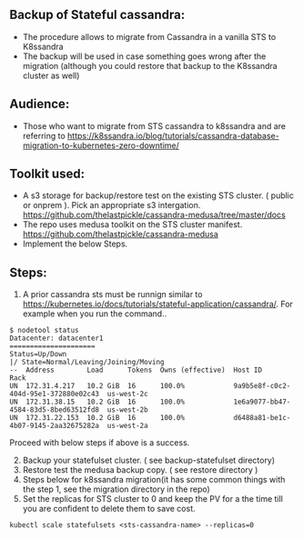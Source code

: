 Backup of Stateful cassandra:
------------------------------
- The procedure allows to migrate from Cassandra in a vanilla STS to K8ssandra
- The backup will be used in case something goes wrong after the migration (although you could restore that backup to the K8ssandra cluster as well)

Audience: 
----------
- Those who want to migrate from STS cassandra to k8ssandra and are referring to https://k8ssandra.io/blog/tutorials/cassandra-database-migration-to-kubernetes-zero-downtime/


Toolkit used:
-------------------
- A s3 storage for backup/restore test on the existing STS cluster. ( public or onprem ). Pick an appropriate s3 intergation. https://github.com/thelastpickle/cassandra-medusa/tree/master/docs
- The repo uses medusa toolkit on the STS cluster manifest. https://github.com/thelastpickle/cassandra-medusa
- Implement the below Steps.

Steps:
------
1) A prior cassandra sts must be runnign similar to https://kubernetes.io/docs/tutorials/stateful-application/cassandra/. For example when you run the command..
```
$ nodetool status
Datacenter: datacenter1
=====================
Status=Up/Down
|/ State=Normal/Leaving/Joining/Moving
--  Address        Load      Tokens  Owns (effective)  Host ID                               Rack
UN  172.31.4.217   10.2 GiB  16      100.0%            9a9b5e8f-c0c2-404d-95e1-372880e02c43  us-west-2c
UN  172.31.38.15   10.2 GiB  16      100.0%            1e6a9077-bb47-4584-83d5-8bed63512fd8  us-west-2b
UN  172.31.22.153  10.2 GiB  16      100.0%            d6488a81-be1c-4b07-9145-2aa32675282a  us-west-2a
```
Proceed with below steps if above is a success.

2) Backup your statefulset cluster. ( see backup-statefulset directory)
3) Restore test the medusa backup copy. ( see restore directory )
4) Steps below for k8ssandra migration(it has some common things with the step 1, see the migration directory in the repo)
5) Set the replicas for STS cluster to 0 and keep the PV for a the time till you are confident to delete them to save cost. 
```
kubectl scale statefulsets <sts-cassandra-name> --replicas=0
```



